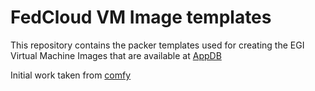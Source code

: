 # FedCloud VM Image templates

This repository contains the packer templates used for creating the EGI 
Virtual Machine Images that are available at [AppDB](https://appdb.egi.eu/browse/cloud)

Initial work taken from [comfy](https://github.com/Misenko/comfy)
